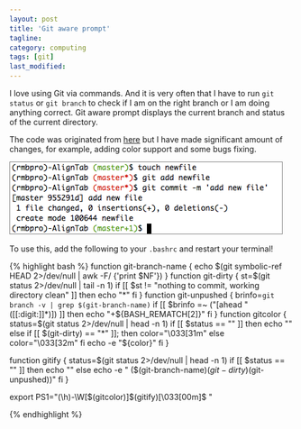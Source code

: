 ```yaml
---
layout: post
title: 'Git aware prompt'
tagline: 
category: computing
tags: [git]
last_modified: 
---
```


I love using Git via commands. And it is very often that I have to run `git status` or `git branch` to check if I am on the right branch or I am doing anything correct. Git aware prompt displays the current branch and status of the current directory.

The code was originated from [here](http://bytebaker.com/2012/01/09/show-git-information-in-your-prompt/) but I have made significant amount of changes, for example, adding color support and some bugs fixing.


<img src="/assets/images/git.png" style="border:1px solid grey">


To use this, add the following to your `.bashrc` and restart your terminal!


{% highlight bash %}
function git-branch-name
{
    echo $(git symbolic-ref HEAD 2>/dev/null | awk -F/ {'print $NF'})
}
function git-dirty {
    st=$(git status 2>/dev/null | tail -n 1)
    if [[ $st != "nothing to commit, working directory clean" ]]
    then
        echo "*"
    fi
}
function git-unpushed {
    brinfo=`git branch -v | grep $(git-branch-name)`
    if [[ $brinfo =~ ("[ahead "([[:digit:]]*)]) ]]
    then
        echo "+${BASH_REMATCH[2]}"
    fi
}
function gitcolor {
    status=$(git status 2>/dev/null | head -n 1)
    if [[ $status == "" ]]
    then
        echo ""
    else
        if [[ $(git-dirty) == "*" ]];
        then
            color="\033[31m"
        else
            color="\033[32m"
        fi
        echo -e "${color}"
    fi
}

function gitify {
    status=$(git status 2>/dev/null | head -n 1)
    if [[ $status == "" ]]
    then
        echo ""
    else
        echo -e " ($(git-branch-name)$(git-dirty)$(git-unpushed))"
    fi
}

export PS1="(\h)-\W\[\$(gitcolor)\]\$(gitify)\[\033[00m\]\$ "

{% endhighlight %}